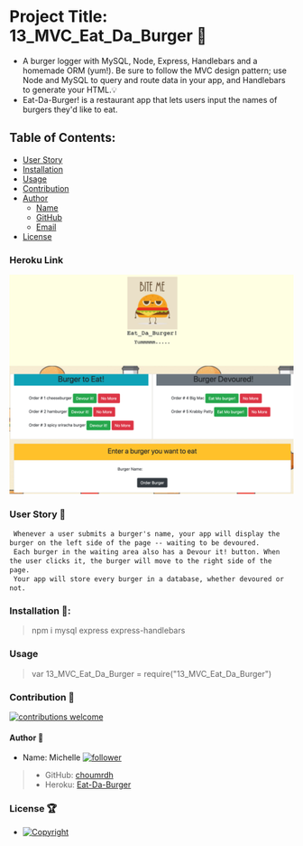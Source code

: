 
  # Project Title: 13_MVC_Eat_Da_Burger :raised_hands:
  - A burger logger with MySQL, Node, Express, Handlebars and a homemade ORM (yum!). Be sure to follow the MVC design pattern; use Node and MySQL to query and route data in your app, and Handlebars to generate your HTML.:bulb:
  - Eat-Da-Burger! is a restaurant app that lets users input the names of burgers they'd like to eat. 


  ## Table of Contents:
  - [User Story](#user-story-speech_balloon)
  - [Installation](#installation-floppy_disk)
  - [Usage](#usage)
  - [Contribution](#contribution-handshake)
  - [Author](#author-bust_in_silhouette)
    - [Name](#author-bust_in_silhouette)
    - [GitHub](#author-bust_in_silhouette)
    - [Email](#author-bust_in_silhouette)
  - [License](#license-trophy)
  ### Heroku Link
  [![Click ME](./public/assets/img/ScreenShot.png)](https://mvc-13-eat-da-burger.herokuapp.com)

  ### User Story :speech_balloon:
  ```
   Whenever a user submits a burger's name, your app will display the burger on the left side of the page -- waiting to be devoured.
   Each burger in the waiting area also has a Devour it! button. When the user clicks it, the burger will move to the right side of the page.
   Your app will store every burger in a database, whether devoured or not.
   ```
  
  ###  Installation :floppy_disk::
  > npm i mysql express express-handlebars

  ### Usage

   > var 13_MVC_Eat_Da_Burger = require("13_MVC_Eat_Da_Burger")
  

 ### Contribution :handshake: 
 
 [![contributions welcome](https://img.shields.io/badge/contributions-welcome-brightgreen.svg?style=flat)](https://github.com/choumrdh/13_MVC_Eat_Da_Burger/issues)
  
  
  #### 	Author :bust_in_silhouette:
   - Name: Michelle [![follower](https://img.shields.io/github/followers/choumrdh?label=follower&style=social)](https://github.com/choumrdh?tab=followers)
  
  > - GitHub: [choumrdh](https://github.com/choumrdh)
  > - Heroku: [Eat-Da-Burger](https://mvc-13-eat-da-burger.herokuapp.com)
  >  
 ### License :trophy:
   - [![Copyright](https://img.shields.io/badge/Copyright-Michelle-blue)](https://github.com/choumrdh)